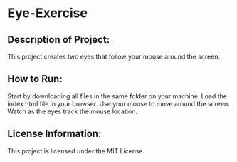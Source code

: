 # Eye-Exercise

## Description of Project:
This project creates two eyes that follow your mouse around the screen.

## How to Run:
Start by downloading all files in the same folder on your machine. Load the index.html file in your browser. Use your mouse to move around the screen. Watch as the eyes track the mouse location.

## License Information:
This project is licensed under the MIT License.
